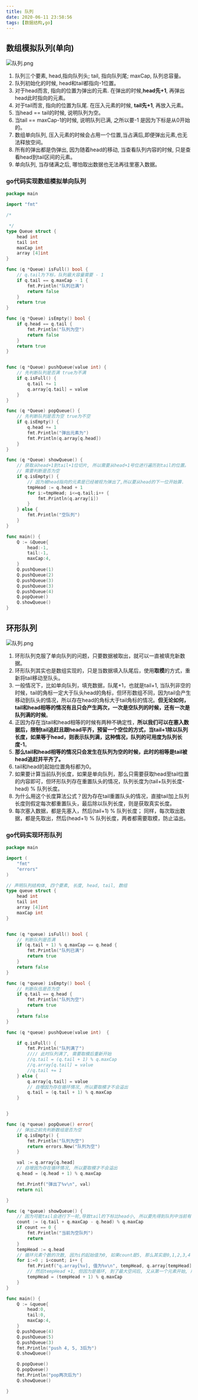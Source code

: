 ```yaml
---
title: 队列
date: 2020-06-11 23:58:56
tags: [数据结构,go]
---
```




## 数组模拟队列(单向)

![队列.png](https://assets.iostat.io/image/%E5%8D%95%E6%96%B9%E5%90%91%E9%98%9F%E5%88%97.png)

1. 队列三个要素, head,指向队列头; tail, 指向队列尾; maxCap, 队列总容量。
2. 队列初始化的时候, head和tail都指向-1位置。
3. 对于head而言, 指向的位置为弹出的元素. 在弹出的时候,**head先+1**, 再弹出head此时指向的元素。
4. 对于tail而言, 指向的位置为队尾. 在压入元素的时候, **tail先+1**, 再放入元素。
5. 当head == tail的时候, 说明队列为空。
6. 当tail == maxCap-1的时候, 说明队列已满, 之所以要-1 是因为下标是从0开始的。
7. 数组单向队列, 压入元素的时候会占用一个位置,当占满后,即便弹出元素,也无法释放空间。
8. 所有的弹出都是伪弹出, 因为随着head的移动, 当查看队列内容的时候, 只是查看head到tail区间的元素。
9. 单向队列, 当存储满之后, 哪怕取出数据也无法再往里塞入数据。

<!-- more -->

### go代码实现数组模拟单向队列

```go
package main

import "fmt"

/*

 */
type Queue struct {
	head int
	tail int
	maxCap int
	array [4]int
}

func (q *Queue) isFull() bool {
	// q.tail为下标，队列最大容量需要 - 1
	if q.tail == q.maxCap - 1 {
		fmt.Println("队列已满")
		return false
	}
	return true
}

func (q *Queue) isEmpty() bool {
	if q.head == q.tail {
		fmt.Println("队列为空")
		return false
	}
	return true
}


func (q *Queue) pushQueue(value int) {
	// 先判断队列是否满 true为不满
	if q.isFull() {
		q.tail += 1
		q.array[q.tail] = value
	}
}

func (q *Queue) popQueue() {
	// 先判断队列是否为空 true为不空
	if q.isEmpty() {
		q.head += 1
		fmt.Println("弹出元素为")
		fmt.Println(q.array[q.head])
	}
}

func (q *Queue) showQueue() {
	// 获取从head+1到tail+1位切片, 所以需要从head+1号位进行遍历到tail的位置。
	// 需要判断是否为空
	if q.isEmpty() {
		// 因为被head指向的元素是已经被视为弹出了,所以要从head的下一位开始算.
		tmpHead := q.head + 1
		for i:=tmpHead; i<=q.tail;i++ {
			fmt.Println(q.array[i])
		}
	} else {
		fmt.Println("空队列")
	}
}

func main() {
	Q := &Queue{
		head:-1,
		tail:-1,
		maxCap:4,
	}
	Q.pushQueue(1)
	Q.pushQueue(2)
	Q.pushQueue(3)
	Q.pushQueue(3)
	Q.pushQueue(4)
	Q.popQueue()
	Q.showQueue()
}
```


## 环形队列

![队列.png](https://assets.iostat.io/image/%E7%8E%AF%E5%BD%A2%E9%98%9F%E5%88%97.png)

1. 环形队列克服了单向队列的问题，只要数据被取出，就可以一直被填充新数据。
2. 环形队列其实也是数组实现的，只是当数据填入队尾后，使用**取模**的方式，重新将tail移动至队头。
3. 一般情况下，比如单向队列，填充数据，队尾+1，也就是tail+1, 当队列非空的时候，tail的角标一定大于队头head的角标，但环形数组不同，因为tail会产生移动到队头的情况，所以存在head的角标大于tail角标的情况。**但无论如何，tail和head相等的情况有且只会产生两次，一次是空队列的时候，还有一次是队列满的时候**。
4. 正因为存在当tail和head相等的时候有两种不确定性，**所以我们可以在塞入数据后，限制tail追赶且跟head平齐，预留一个空位的方式，当tail+1除以队列长度，如果等于head，则表示队列满，这种情况，队列的可用度为队列长度-1**。
5. **那么tail和head相等的情况只会发生在队列为空的时候，此时的相等是tail被head追赶并平齐了。**
6. tail和head的起始位置角标都为0。
7. 如果要计算当前队列长度，如果是单向队列，那么只需要获取head至tail位置的内容即可，但环形队列存在重置队头的情况，队列长度为(tail+队列长度-head) % 队列长度。
8. 为什么用这个长度算法公式？因为存在tail重置队头的情况，直接tail加上队列长度则假定每次都重置队头，最后除以队列长度，则是获取真实长度。
9. 每次塞入数据，都是先塞入，然后(tail+1) % 队列长度； 同样，每次取出数据，都是先取出，然后(head+1) % 队列长度，两者都需要取模，防止溢出。


### go代码实现环形队列

```go
package main

import (
	"fmt"
	"errors"
)

// 声明队列结构体, 四个要素, 长度, head, tail, 数组
type queue struct {
	head int
	tail int
	array [4]int
	maxCap int
}


func (q *queue) isFull() bool {
	// 判断队列是否满
	if (q.tail + 1) % q.maxCap == q.head {
		fmt.Println("队列已满")
		return true
	}
	return false
}

func (q *queue) isEmpty() bool {
	// 判断队伍是否为空
	if q.tail == q.head {
		fmt.Println("队列为空")
		return true
	}
	return false
}

func (q *queue) pushQueue(value int)  {

	if q.isFull() {
		fmt.Println("队列满了")
		//// 此时队列满了, 需要取模后重新开始
		//q.tail = (q.tail + 1) % q.maxCap
		//q.array[q.tail] = value
		//q.tail += 1
	} else {
		q.array[q.tail] = value
		// 自增因为存在循环情况, 所以要取模才不会溢出
		q.tail = (q.tail + 1) % q.maxCap
	}


}

func (q *queue) popQueue() error{
	// 弹出之前先判断数组是否为空
	if q.isEmpty() {
		fmt.Println("队列为空")
		return errors.New("队列为空")
	}

	val := q.array[q.head]
	// 自增因为存在循环情况, 所以要取模才不会溢出
	q.head = (q.head + 1) % q.maxCap

	fmt.Printf("弹出了%v\n", val)
	return nil

}

func (q *queue) showQueue() {
	// 因为可能tail会进行下一轮,导致tail的下标比head小, 所以要先得到队列中当前有多少个元素, 那么以head为起点, 循环这些元素个数次数, 则就是队列总的元素内容了
	count := (q.tail + q.maxCap - q.head) % q.maxCap
	if count == 0 {
		fmt.Println("当前为空队列")
		return
	}
	tempHead := q.head
	// 循环元素个数的次数, 因为i的起始值为0, 如果count是5, 那么其实是0,1,2,3,4 所以是i<count,而非i<=count
	for i:=0 ; i<count; i++ {
		fmt.Printf("q.array[%v], 值为%v\n", tempHead, q.array[tempHead])
		// 然后tempHead +1, 但因为是循环, 到了最大空间后, 又从第一个元素开始, 所以要取模
		tempHead = (tempHead + 1) % q.maxCap
	}
}

func main() {
	Q := &queue{
		head:0,
		tail:0,
		maxCap:4,
	}
	Q.pushQueue(4)
	Q.pushQueue(5)
	Q.pushQueue(3)
	fmt.Println("push 4, 5, 3后为")
	Q.showQueue()

	Q.popQueue()
	Q.popQueue()
	fmt.Println("pop两次后为")
	Q.showQueue()

}
```